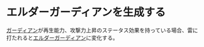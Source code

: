 # エルダーガーディアンを生成する
[ガーディアン](https://minecraft.fandom.com/zh/wiki/ガーディアン)が再生能力、攻撃力上昇のステータス効果を持っている場合、雷に打たれると[エルダーガーディアン](https://minecraft.fandom.com/zh/wiki/エルダーガーディアン)に変化する。